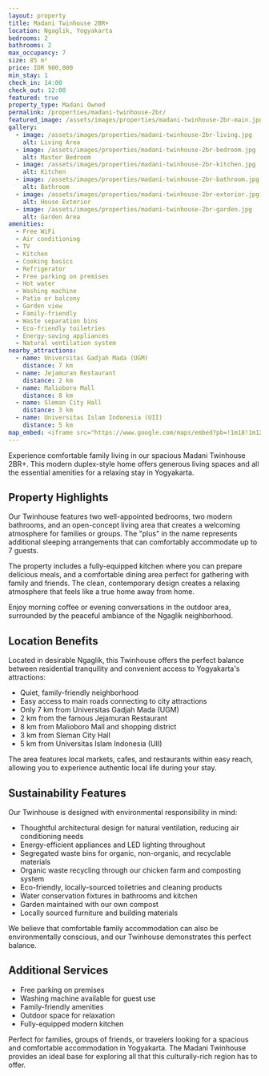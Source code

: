 ```yaml
---
layout: property
title: Madani Twinhouse 2BR+
location: Ngaglik, Yogyakarta
bedrooms: 2
bathrooms: 2
max_occupancy: 7
size: 85 m²
price: IDR 900,000
min_stay: 1
check_in: 14:00
check_out: 12:00
featured: true
property_type: Madani Owned
permalink: /properties/madani-twinhouse-2br/
featured_image: /assets/images/properties/madani-twinhouse-2br-main.jpg
gallery:
  - image: /assets/images/properties/madani-twinhouse-2br-living.jpg
    alt: Living Area
  - image: /assets/images/properties/madani-twinhouse-2br-bedroom.jpg
    alt: Master Bedroom
  - image: /assets/images/properties/madani-twinhouse-2br-kitchen.jpg
    alt: Kitchen
  - image: /assets/images/properties/madani-twinhouse-2br-bathroom.jpg
    alt: Bathroom
  - image: /assets/images/properties/madani-twinhouse-2br-exterior.jpg
    alt: House Exterior
  - image: /assets/images/properties/madani-twinhouse-2br-garden.jpg
    alt: Garden Area
amenities:
  - Free WiFi
  - Air conditioning
  - TV
  - Kitchen
  - Cooking basics
  - Refrigerator
  - Free parking on premises
  - Hot water
  - Washing machine
  - Patio or balcony
  - Garden view
  - Family-friendly
  - Waste separation bins
  - Eco-friendly toiletries
  - Energy-saving appliances
  - Natural ventilation system
nearby_attractions:
  - name: Universitas Gadjah Mada (UGM)
    distance: 7 km
  - name: Jejamuran Restaurant
    distance: 2 km
  - name: Malioboro Mall
    distance: 8 km
  - name: Sleman City Hall
    distance: 3 km
  - name: Universitas Islam Indonesia (UII)
    distance: 5 km
map_embed: <iframe src="https://www.google.com/maps/embed?pb=!1m18!1m12!1m3!1d3953.2336845340825!2d110.39376595!3d-7.759129844707446!2m3!1f0!2f0!3f0!3m2!1i1024!2i768!4f13.1!3m3!1m2!1s0x2e7a59a13683986f%3A0xb379d95e5ffb3142!2sRumah%20Twin%20Madani!5e0!3m2!1sen!2sid!4v1655527054968!5m2!1sen!2sid" width="100%" height="250" style="border:0;" allowfullscreen="" loading="lazy" referrerpolicy="no-referrer-when-downgrade"></iframe>
---
```


Experience comfortable family living in our spacious Madani Twinhouse 2BR+. This modern duplex-style home offers generous living spaces and all the essential amenities for a relaxing stay in Yogyakarta.

## Property Highlights

Our Twinhouse features two well-appointed bedrooms, two modern bathrooms, and an open-concept living area that creates a welcoming atmosphere for families or groups. The "plus" in the name represents additional sleeping arrangements that can comfortably accommodate up to 7 guests.

The property includes a fully-equipped kitchen where you can prepare delicious meals, and a comfortable dining area perfect for gathering with family and friends. The clean, contemporary design creates a relaxing atmosphere that feels like a true home away from home.

Enjoy morning coffee or evening conversations in the outdoor area, surrounded by the peaceful ambiance of the Ngaglik neighborhood.

## Location Benefits

Located in desirable Ngaglik, this Twinhouse offers the perfect balance between residential tranquility and convenient access to Yogyakarta's attractions:

- Quiet, family-friendly neighborhood
- Easy access to main roads connecting to city attractions
- Only 7 km from Universitas Gadjah Mada (UGM)
- 2 km from the famous Jejamuran Restaurant
- 8 km from Malioboro Mall and shopping district
- 3 km from Sleman City Hall
- 5 km from Universitas Islam Indonesia (UII)

The area features local markets, cafes, and restaurants within easy reach, allowing you to experience authentic local life during your stay.

## Sustainability Features

Our Twinhouse is designed with environmental responsibility in mind:

- Thoughtful architectural design for natural ventilation, reducing air conditioning needs
- Energy-efficient appliances and LED lighting throughout
- Segregated waste bins for organic, non-organic, and recyclable materials
- Organic waste recycling through our chicken farm and composting system
- Eco-friendly, locally-sourced toiletries and cleaning products
- Water conservation fixtures in bathrooms and kitchen
- Garden maintained with our own compost
- Locally sourced furniture and building materials

We believe that comfortable family accommodation can also be environmentally conscious, and our Twinhouse demonstrates this perfect balance.

## Additional Services

- Free parking on premises
- Washing machine available for guest use
- Family-friendly amenities
- Outdoor space for relaxation
- Fully-equipped modern kitchen

Perfect for families, groups of friends, or travelers looking for a spacious and comfortable accommodation in Yogyakarta. The Madani Twinhouse provides an ideal base for exploring all that this culturally-rich region has to offer. 